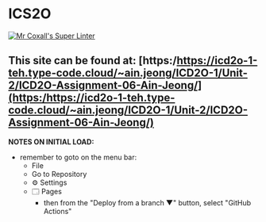 # ICS2O

[![Mr Coxall's Super Linter](https://github.com/MTHS-ICD2O-1-2024/ICD2O-Assignment-06-Ain-Jeong/workflows/Mr%20Coxall's%20Super%20Linter/badge.svg)](https://github.com/MTHS-ICD2O-1-2024/ICD2O-Assignment-06-Ain-Jeong/actions)

This site can be found at: [https:/https://icd2o-1-teh.type-code.cloud/~ain.jeong/ICD2O-1/Unit-2/ICD2O-Assignment-06-Ain-Jeong/](https:/https://icd2o-1-teh.type-code.cloud/~ain.jeong/ICD2O-1/Unit-2/ICD2O-Assignment-06-Ain-Jeong/)
---

**NOTES ON INITIAL LOAD:**
- remember to goto on the menu bar:
  - File
  - Go to Repository
  - ⚙ Settings
  - 🗔 Pages
    - then from the "Deploy from a branch ▼" button, select "GitHub Actions"
